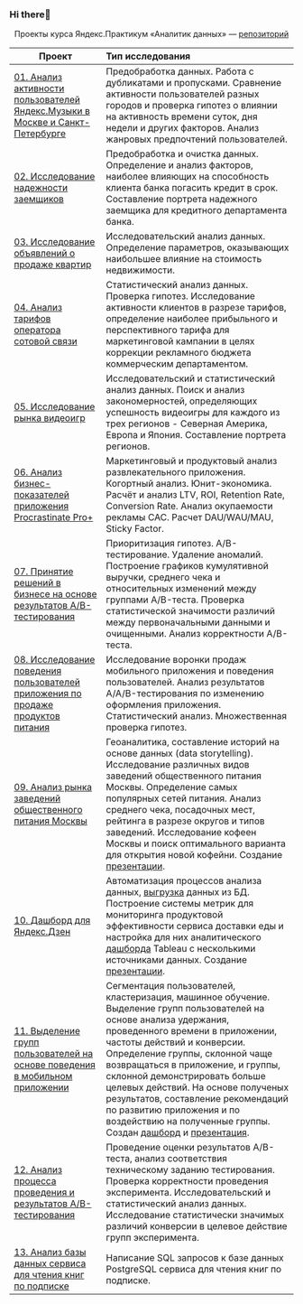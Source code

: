 ### Hi there👋


<p align="center"> Проекты курса Яндекс.Практикум «Аналитик данных»  — <a href="https://github.com/DmitryKostin/yandex-praktikum-data-analyst">репозиторий</a>

| **Проект** | **Тип исследования** |
| -------------------- | :--------------------- |
| [01. Анализ активности пользователей Яндекс.Музыки в Москве и Санкт-Петербурге](https://nbviewer.org/github/DmitryKostin/yandex-praktikum-data-analyst/blob/main/01_yandex_music_project/yandex_music_project.ipynb) | Предобработка данных. Работа с дубликатами и пропусками. Сравнение активности пользователей разных городов и проверка гипотез о влиянии на активность времени суток, дня недели и других факторов. Анализ жанровых предпочтений пользователей. |
| [02. Исследование надежности заемщиков](https://nbviewer.org/github/DmitryKostin/yandex-praktikum-data-analyst/blob/main/02_credit_research_project/credit_research_project.ipynb)| Предобработка и очистка данных. Определение и анализ факторов, наиболее влияющих на способность клиента банка погасить кредит в срок. Составление портрета надежного заемщика для кредитного департамента банка. | `pandas` `numpy` `seaborn` |
| [03. Исследование объявлений о продаже квартир](https://nbviewer.org/github/DmitryKostin/yandex-praktikum-data-analyst/blob/main/03_eda_project/eda_project.ipynb) | Исследовательский анализ данных. Определение параметров, оказывающих наибольшее влияние на стоимость недвижимости. | `pandas` `numpy` `seaborn` `matplotlib` |
| [04. Анализ тарифов оператора сотовой связи](https://nbviewer.org/github/DmitryKostin/yandex-praktikum-data-analyst/blob/main/04_statistical_analysis_project/statistical_analysis_project.ipynb) | Статистический анализ данных. Проверка гипотез. Исследование активности клиентов в разрезе тарифов, определение наиболее прибыльного и перспективного тарифа для маркетинговой кампании в целях коррекции рекламного бюджета коммерческим департаментом. | `pandas` `numpy` `seaborn` `matplotlib` `scipy` |
| [05. Исследование рынка видеоигр](https://nbviewer.org/github/DmitryKostin/yandex-praktikum-data-analyst/blob/main/05_module_project_1/module_project_1.ipynb) | Исследовательский и статистический анализ данных. Поиск и анализ закономерностей, определяющих успешность видеоигры для каждого из трех регионов - Северная Америка, Европа и Япония. Составление портрета регионов. | `pandas` `numpy` `seaborn` `matplotlib` `scipy` |
| [06. Анализ бизнес-показателей приложения Procrastinate Pro+](https://nbviewer.org/github/DmitryKostin/yandex-praktikum-data-analyst/blob/main/06_app_metrics_project/app_metrics_project.ipynb) | Маркетинговый и продуктовый анализ развлекательного приложения. Когортный анализ. Юнит-экономика. Расчёт и анализ LTV, ROI, Retention Rate, Conversion Rate. Анализ окупаемости рекламы CAC. Расчет DAU/WAU/MAU, Sticky Factor. | `pandas` `numpy` `seaborn` `matplotlib` `datetime` `warnings` |
| [07. Принятие решений в бизнесе на основе результатов A/B-тестирования](https://nbviewer.org/github/DmitryKostin/yandex-praktikum-data-analyst/blob/main/07_ab_test_analysis_project/ab_test_analysis_project.ipynb) | Приоритизация гипотез. A/B-тестирование. Удаление аномалий. Построение графиков кумулятивной выручки, среднего чека и относительных изменений между группами A/B-теста. Проверка статистической значимости различий между первоначальными данными и очищенными. Анализ корректности A/B-теста. | `pandas` `numpy` `scipy` `matplotlib` `datetime` `warnings` |
| [08. Исследование поведения пользователей приложения по продаже продуктов питания](https://nbviewer.org/github/DmitryKostin/yandex-praktikum-data-analyst/blob/main/08_module_project_2/module_project_2.ipynb) | Исследование воронки продаж мобильного приложения и поведения пользователей.  Анализ результатов A/A/B-тестирования по изменению оформления приложения. Статистический анализ. Множественная проверка гипотез. | `pandas` `numpy` `matplotlib` `scipy` `plotly` `math` `datetime` |
| [09. Анализ рынка заведений общественного питания Москвы](https://nbviewer.org/github/DmitryKostin/yandex-praktikum-data-analyst/blob/main/09_moscow_catering_project/moscow_catering_project.ipynb) | Геоаналитика, составление историй на основе данных (data storytelling). Исследование различных видов заведений общественного питания Москвы. Определение самых популярных сетей питания. Анализ среднего чека, посадочных мест, рейтинга в разрезе округов и типов заведений. Исследование кофеен Москвы и поиск оптимального варианта для открытия новой кофейни. Создание [презентации]().| `pandas` `numpy` `plotly` `seaborn` `urllib` `json` `folium` |
| [10. Дашборд для Яндекс.Дзен](https://github.com/DmitryKostin/yandex-praktikum-data-analyst/tree/main/10_yandex_zen_dashboard) | Автоматизация процессов анализа данных, [выгрузка](https://nbviewer.org/github/DmitryKostin/yandex-praktikum-data-analyst/blob/main/10_yandex_zen_dashboard/dashboard_project.ipynb) данных из БД. Построение системы метрик для мониторинга продуктовой эффективности сервиса доставки еды и настройка для них аналитического [дашборда](https://public.tableau.com/app/profile/dmitry.kostin/viz/yandex_zen_dashboard_16707503112210/Dashboard1?publish=yes) Tableau с несколькими источниками данных. Создание [презентации](https://drive.google.com/file/d/1ZrViEZtOxpYeeW2IcMhNHpEdiKhmw6_7/view?usp=sharing). | `Tableau` `pandas` `sqlalchemy`|
| [11. Выделение групп пользователей на основе поведения в мобильном приложении](https://nbviewer.org/github/DmitryKostin/yandex-praktikum-data-analyst/blob/main/11_final_app_segment_project/final_app_segment_project.ipynb) | Сегментация пользователей, кластеризация, машинное обучение. Выделение групп пользователей на основе анализа удержания, проведенного времени в приложении, частоты действий и конверсии. Определение группы, склонной чаще возвращаться в приложение, и группы, склонной демонстрировать больше целевых действий. На основе полученых результатов, составление рекомендаций по развитию приложения и по воздействию на полученные группы. Создан [дашборд](https://public.tableau.com/app/profile/dmitry.kostin/viz/Mobile_app_dashboard_16729994555230/Dashboard1?publish=yes) и [презентация](https://drive.google.com/file/d/19XhAxx1YBcRpMKuCRNNjZqYI4MLf0Kap/view?usp=sharing). | `pandas` `numpy` `datetime` `plotly` `seaborn` `matplotlib` `sklearn` `scipy` `math` |
| [12. Анализ процесса проведения и результатов A/B-тестирования](https://nbviewer.org/github/DmitryKostin/yandex-praktikum-data-analyst/blob/main/12_final_ab_test_analysis/final_ab_test_analysis.ipynb) | Проведение оценки результатов A/B-теста, анализ соответствия техническому заданию тестирования. Проверка корректности проведения эксперимента. Исследовательский и статистический анализ данных. Исследование статистически значимых различий конверсии в целевое действие групп эксперимента. | `pandas` `numpy` `datetime` `plotly` `scipy` `math` |
| [13. Анализ базы данных сервиса для чтения книг по подписке](https://nbviewer.org/github/DmitryKostin/yandex-praktikum-data-analyst/blob/main/13_final_sql_project/final_sql_project.ipynb) | Написание SQL запросов к базе данных PostgreSQL сервиса для чтения книг по подписке.  | `pandas` `sqlalchemy` `PostgreSQL` |
